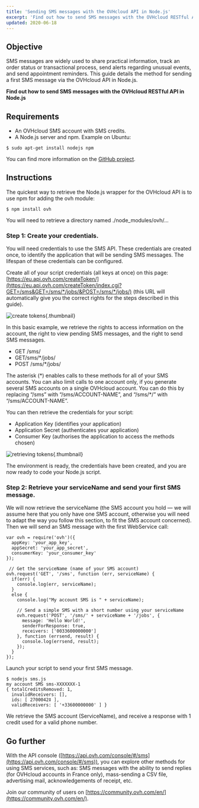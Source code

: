 ```yaml
---
title: 'Sending SMS messages with the OVHcloud API in Node.js'
excerpt: 'Find out how to send SMS messages with the OVHcloud RESTful API in Node.js'
updated: 2020-06-18
---
```


## Objective

SMS messages are widely used to share practical information, track an order status or transactional process, send alerts regarding unusual events, and send appointment reminders. This guide details the method for sending a first SMS message via the OVHcloud API in Node.js.

**Find out how to send SMS messages with the OVHcloud RESTful API in Node.js**

## Requirements

- An OVHcloud SMS account with SMS credits.
- A Node.js server and npm. Example on Ubuntu:

```
$ sudo apt-get install nodejs npm
```

You can find more information on the [GitHub project](https://github.com/ovh/node-ovh).

## Instructions

The quickest way to retrieve the Node.js wrapper for the OVHcloud API is to use npm for adding the ovh module:

```
$ npm install ovh
```

You will need to retrieve a directory named ./node_modules/ovh/...

### Step 1: Create your credentials.

You will need credentials to use the SMS API. These credentials are created once, to identify the application that will be sending SMS messages. The lifespan of these credentials can be configured.

Create all of your script credentials (all keys at once) on this page:
[https://eu.api.ovh.com/createToken/](https://eu.api.ovh.com/createToken/index.cgi?GET=/sms&GET=/sms/*/jobs/&POST=/sms/*/jobs/) (this URL will automatically give you the correct rights for the steps described in this guide).

![create tokens](images/img_2462.jpg){.thumbnail}

In this basic example, we retrieve the rights to access information on the account, the right to view pending SMS messages, and the right to send SMS messages. 

- GET /sms/
- GET/sms/\*/jobs/
- POST /sms/\*/jobs/

The asterisk (\*) enables calls to these methods for all of your SMS accounts. You can also limit calls to one account only, if you generate several SMS accounts on a single OVHcloud account. You can do this by replacing “/sms” with “/sms/ACCOUNT-NAME”, and  “/sms/\*/” with “/sms/ACCOUNT-NAME”.

You can then retrieve the credentials for your script:

- Application Key (identifies your application)
- Application Secret (authenticates your application)
- Consumer Key (authorises the application to access the methods chosen)

![retrieving tokens](images/img_2463.jpg){.thumbnail}

The environment is ready, the credentials have been created, and you are now ready to code your Node.js script.

### Step 2: Retrieve your serviceName and send your first SMS message.

We will now retrieve the serviceName (the SMS account you hold — we will assume here that you only have one SMS account, otherwise you will need to adapt the way you follow this section, to fit the SMS account concerned). Then we will send an SMS message with the first WebService call:

```
var ovh = require('ovh')({
  appKey: 'your_app_key',
  appSecret: 'your_app_secret',
  consumerKey: 'your_consumer_key'
});
 
 // Get the serviceName (name of your SMS account)
ovh.request('GET', '/sms', function (err, serviceName) {
  if(err) {
    console.log(err, serviceName);
  }
  else {
    console.log("My account SMS is " + serviceName);
 
    // Send a simple SMS with a short number using your serviceName
    ovh.request('POST', '/sms/' + serviceName + '/jobs', {
      message: 'Hello World!',
      senderForResponse: true,
      receivers: ['0033600000000']
    }, function (errsend, result) {
      console.log(errsend, result);
    });
  }
});
```

Launch your script to send your first SMS message.

```
$ nodejs sms.js
my account SMS sms-XXXXXXX-1
{ totalCreditsRemoved: 1,
  invalidReceivers: [],
  ids: [ 2700042‡ ],
  validReceivers: [ '+33600000000' ] }
```

We retrieve the SMS account (ServiceName), and receive a response with 1 credit used for a valid phone number.

## Go further

With the API console ([https://api.ovh.com/console/#/sms](https://api.ovh.com/console/#/sms)), you can explore other methods for using SMS services, such as: SMS messages with the ability to send replies (for OVHcloud accounts in France only), mass-sending a CSV file, advertising mail, acknowledgements of receipt, etc.

Join our community of users on [https://community.ovh.com/en/](https://community.ovh.com/en/).
